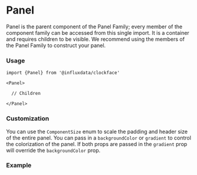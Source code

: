 # Panel

Panel is the parent component of the Panel Family; every member of the component family can be accessed from this single import. It is a container and requires children to be visible. We recommend using the members of the Panel Family to construct your panel.

### Usage
```tsx
import {Panel} from '@influxdata/clockface'

<Panel>

  // Children

</Panel>
```

### Customization

You can use the `ComponentSize` enum to scale the padding and header size of the entire panel. You can pass in a `backgroundColor` or `gradient` to control the colorization of the panel. If both props are passed in the `gradient` prop will override the `backgroundColor` prop.

### Example
<!-- STORY -->


<!-- STORY HIDE START -->

<!-- STORY HIDE END -->

<!-- PROPS -->
